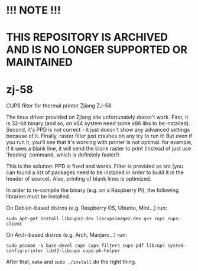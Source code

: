 # !!! NOTE !!!
# THIS REPOSITORY IS ARCHIVED AND IS NO LONGER SUPPORTED OR MAINTAINED


zj-58
=====

CUPS filter for thermal printer Zjiang ZJ-58

The linux driver provided on Zjiang site unfortunately doesn't work.
First, it is 32-bit binary (and so, on x64 system need some x86 libs to be installed).
Second, it's PPD is not correct - it just doesn't show any advanced settings because of it.
Finally, raster filter just crashes on any try to run it!
But even if you run it, you'll see that it's working with printer is not optimal: for example, if it sees a blank line, it will send the blank raster to print (instead of just use 'feeding' command, which is definitely faster!)

This is the solution:
PPD is fixed and works.
Filter is provided as src (you can found a list of packages need to be installed in order to build it in the header of source).
Also, printing of blank lines is optimized.

In order to re-compile the binary (e.g. on a Raspberry Pi), the following libraries must be installed.

On Debian-based distros (e.g. Raspberry OS, Ubuntu, Mint...) run:
```
sudo apt-get install libcups2-dev libcupsimage2-dev g++ cups cups-client
```
On Arch-based distros (e.g. Arch, Manjaro...) run:
```
sudo pacman -S base-devel cups cups-filters cups-pdf libcups system-config-printer lib32-libcups cups-pk-helper
```

After that, `make` and `sudo ./install` do the right thing.
